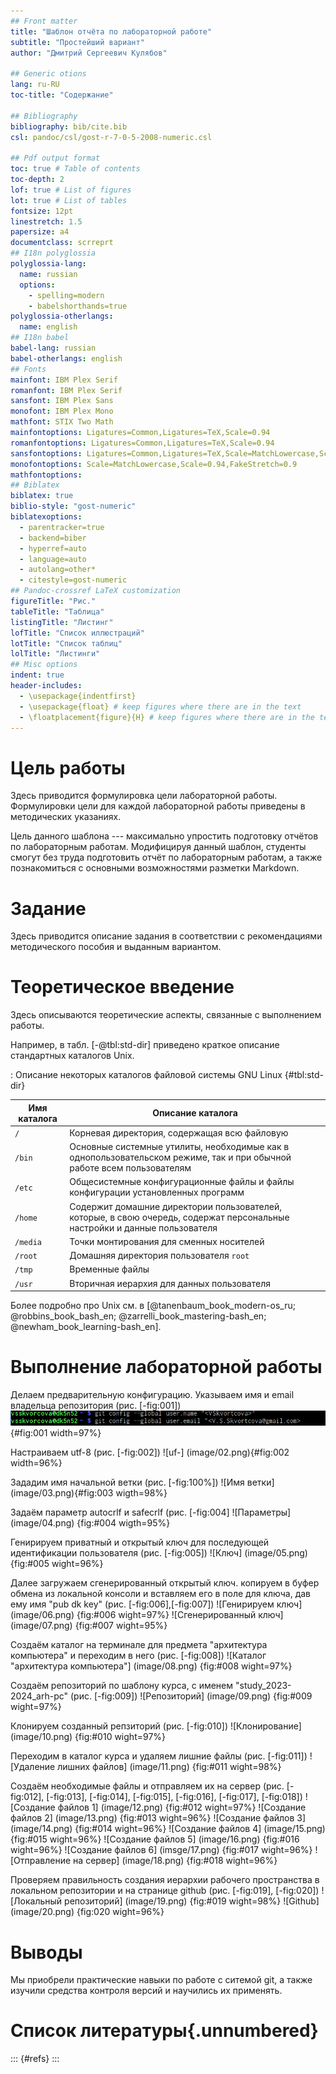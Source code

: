 ```yaml
---
## Front matter
title: "Шаблон отчёта по лабораторной работе"
subtitle: "Простейший вариант"
author: "Дмитрий Сергеевич Кулябов"

## Generic otions
lang: ru-RU
toc-title: "Содержание"

## Bibliography
bibliography: bib/cite.bib
csl: pandoc/csl/gost-r-7-0-5-2008-numeric.csl

## Pdf output format
toc: true # Table of contents
toc-depth: 2
lof: true # List of figures
lot: true # List of tables
fontsize: 12pt
linestretch: 1.5
papersize: a4
documentclass: scrreprt
## I18n polyglossia
polyglossia-lang:
  name: russian
  options:
	- spelling=modern
	- babelshorthands=true
polyglossia-otherlangs:
  name: english
## I18n babel
babel-lang: russian
babel-otherlangs: english
## Fonts
mainfont: IBM Plex Serif
romanfont: IBM Plex Serif
sansfont: IBM Plex Sans
monofont: IBM Plex Mono
mathfont: STIX Two Math
mainfontoptions: Ligatures=Common,Ligatures=TeX,Scale=0.94
romanfontoptions: Ligatures=Common,Ligatures=TeX,Scale=0.94
sansfontoptions: Ligatures=Common,Ligatures=TeX,Scale=MatchLowercase,Scale=0.94
monofontoptions: Scale=MatchLowercase,Scale=0.94,FakeStretch=0.9
mathfontoptions:
## Biblatex
biblatex: true
biblio-style: "gost-numeric"
biblatexoptions:
  - parentracker=true
  - backend=biber
  - hyperref=auto
  - language=auto
  - autolang=other*
  - citestyle=gost-numeric
## Pandoc-crossref LaTeX customization
figureTitle: "Рис."
tableTitle: "Таблица"
listingTitle: "Листинг"
lofTitle: "Список иллюстраций"
lotTitle: "Список таблиц"
lolTitle: "Листинги"
## Misc options
indent: true
header-includes:
  - \usepackage{indentfirst}
  - \usepackage{float} # keep figures where there are in the text
  - \floatplacement{figure}{H} # keep figures where there are in the text
---
```


# Цель работы

Здесь приводится формулировка цели лабораторной работы. Формулировки
цели для каждой лабораторной работы приведены в методических
указаниях.

Цель данного шаблона --- максимально упростить подготовку отчётов по
лабораторным работам.  Модифицируя данный шаблон, студенты смогут без
труда подготовить отчёт по лабораторным работам, а также познакомиться
с основными возможностями разметки Markdown.

# Задание

Здесь приводится описание задания в соответствии с рекомендациями
методического пособия и выданным вариантом.

# Теоретическое введение

Здесь описываются теоретические аспекты, связанные с выполнением работы.

Например, в табл. [-@tbl:std-dir] приведено краткое описание стандартных каталогов Unix.

: Описание некоторых каталогов файловой системы GNU Linux {#tbl:std-dir}

| Имя каталога | Описание каталога                                                                                                          |
|--------------|----------------------------------------------------------------------------------------------------------------------------|
| `/`          | Корневая директория, содержащая всю файловую                                                                               |
| `/bin `      | Основные системные утилиты, необходимые как в однопользовательском режиме, так и при обычной работе всем пользователям     |
| `/etc`       | Общесистемные конфигурационные файлы и файлы конфигурации установленных программ                                           |
| `/home`      | Содержит домашние директории пользователей, которые, в свою очередь, содержат персональные настройки и данные пользователя |
| `/media`     | Точки монтирования для сменных носителей                                                                                   |
| `/root`      | Домашняя директория пользователя  `root`                                                                                   |
| `/tmp`       | Временные файлы                                                                                                            |
| `/usr`       | Вторичная иерархия для данных пользователя                                                                                 |

Более подробно про Unix см. в [@tanenbaum_book_modern-os_ru; @robbins_book_bash_en; @zarrelli_book_mastering-bash_en; @newham_book_learning-bash_en].

# Выполнение лабораторной работы

Делаем предварительную конфигурацию. Указываем имя и email владельца репозитория (рис. [-fig:001])
![Конфигурация](image/01.png){#fig:001 width=97%}

Настраиваем utf-8 (рис. [-fig:002])
![uf-] (image/02.png){#fig:002 width=96%}

Зададим имя начальной ветки (рис. [-fig:100%])
![Имя ветки] (image/03.png){#fig:003 wigth=98%}

Задаём параметр autocrlf и safecrlf (рис. [-fig:004]
![Параметры] (image/04.png) {fig:#004 wigth=95%}

Генирируем приватный и открытый ключ для последующей идентификации пользователя (рис. [-fig:005])
![Ключ] (image/05.png) {fig:#005 wight=96%}

Далее загружаем сгенерированный открытый ключ. копируем в буфер обмена из локальной консоли и вставляем его в поле для ключа, дав ему имя "pub dk key" (рис. [-fig:006],[-fig:007])
![Генирируем ключ] (image/06.png) {fig:#006 wight=97%}
![Сгенерированный ключ] (image/07.png) {fig:#007 wight=95%}


Создаём каталог на терминале для предмета "архитектура компьютера" и переходим в него (рис. [-fig:008])
![Каталог "архитектура компьютера"] (image/08.png) {fig:#008 wight=97%}

Создаём репозиторий по шаблону курса, с именем "study_2023-2024_arh-pc" (рис. [-fig:009])
![Репозиторий] (image/09.png) {fig:#009 wight=97%}

Клонируем созданный репзиторий (рис. [-fig:010])
![Клонирование] (image/10.png) {fig:#010 wight=97%}

Переходим в каталог курса и удаляем лишние файлы (рис. [-fig:011])
![Удаление лишних файлов] (image/11.png) {fig:#011 wight=98%}

Создаём необходимые файлы и отправляем их на сервер (рис. [-fig:012], [-fig:013], [-fig:014], [-fig:015], [-fig:016], [-fig:017], [-fig:018])
![Создание файлов 1] (image/12.png) {fig:#012 wight=97%}
![Создание файлов 2] (image/13.png) {fig:#013 wight=96%}
![Создание файлов 3] (image/14.png) {fig:#014 wight=96%}
![Создание файлов 4] (image/15.png) {fig:#015 wight=96%}
![Создание файлов 5] (image/16.png) {fig:#016 wight=96%}
![Создание файлов 6] (imsge/17.png) {fig:#017 wight=96%}
![Отправление на сервер] (image/18.png) {fig:#018 wight=96%}

Проверяем правильность создания иерархии рабочего пространства в локальном репозитории и на странице github (рис. [-fig:019], [-fig:020])
![Локальный репозиторий] (image/19.png) {fig:#019 wight=98%}
![Github] (image/20.png) {fig:020 wight=96%}

# Выводы

Мы приобрели практические навыки по работе с ситемой git, а также изучили средства контроля версий и научились их применять.

# Список литературы{.unnumbered}

::: {#refs}
:::
